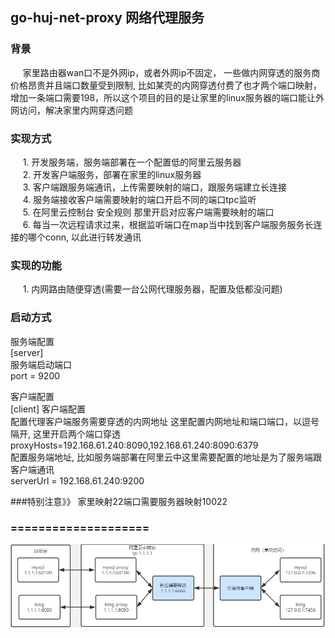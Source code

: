 ## go-huj-net-proxy 网络代理服务
### 背景
&nbsp;&nbsp;&nbsp;&nbsp; 家里路由器wan口不是外网ip，或者外网ip不固定，
一些做内网穿透的服务商价格昂贵并且端口数量受到限制, 比如某壳的内网穿透付费了也才两个端口映射，
增加一条端口需要198，所以这个项目的目的是让家里的linux服务器的端口能让外网访问，解决家里内网穿透问题    

### 实现方式
&nbsp;&nbsp;&nbsp;&nbsp; 1. 开发服务端，服务端部署在一个配置低的阿里云服务器        
&nbsp;&nbsp;&nbsp;&nbsp; 2. 开发客户端服务，部署在家里的linux服务器      
&nbsp;&nbsp;&nbsp;&nbsp; 3. 客户端跟服务端通讯，上传需要映射的端口，跟服务端建立长连接       
&nbsp;&nbsp;&nbsp;&nbsp; 4. 服务端接收客户端需要映射的端口开启不同的端口tpc监听     
&nbsp;&nbsp;&nbsp;&nbsp; 5. 在阿里云控制台 安全规则 那里开启对应客户端需要映射的端口   
&nbsp;&nbsp;&nbsp;&nbsp; 6. 每当一次远程请求过来，根据监听端口在map当中找到客户端服务服务长连接的哪个conn, 以此进行转发通讯

### 实现的功能    
&nbsp;&nbsp;&nbsp;&nbsp; 1. 内网路由随便穿透(需要一台公网代理服务器，配置及低都没问题)               

### 启动方式    
服务端配置   
[server]   
服务端启动端口          
port = 9200
    
客户端配置    
[client]    客户端配置       
配置代理客户端服务需要穿透的内网地址  这里配置内网地址和端口端口，以逗号隔开, 这里开启两个端口穿透      
proxyHosts=192.168.61.240:8090,192.168.61.240:8090:6379        
配置服务端地址, 比如服务端部署在阿里云中这里需要配置的地址是为了服务端跟客户端通讯                
serverUrl = 192.168.61.240:9200     
    
###特别注意》》 家里映射22端口需要服务器映射10022

### ====================
![Image text](proxy.png)


